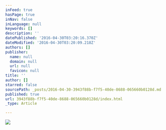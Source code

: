 ```yaml
---
inFeed: true
hasPage: true
inNav: false
inLanguage: null
keywords: []
description: ''
datePublished: '2016-04-30T03:20:16.370Z'
dateModified: '2016-04-30T03:20:09.218Z'
authors: []
publisher:
  name: null
  domain: null
  url: null
  favicon: null
title: ''
author: []
starred: false
sourcePath: _posts/2016-04-30-3943f88b-f7f5-40de-8688-065660b0128d.md
published: true
url: 3943f88b-f7f5-40de-8688-065660b0128d/index.html
_type: Article

---
```

![](https://the-grid-user-content.s3-us-west-2.amazonaws.com/8302167b-e102-4b71-b5a1-9adb965efb5c.jpg)